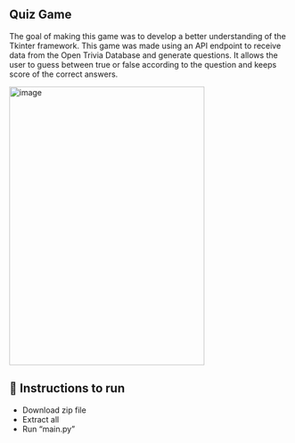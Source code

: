 ## Quiz Game
The goal of making this game was to develop a better understanding of the Tkinter framework. This game was made using an API endpoint to receive data from the Open Trivia Database and generate questions. It allows the user to guess between true or false according to the question and keeps score of the correct answers.

 <img width="350" height="500" alt="image" src="https://github.com/user-attachments/assets/a767e9f4-de51-4e53-8469-c3547c125215" />


## 🚀 Instructions to run 
-	Download zip file
-	Extract all 
-	Run “main.py”

